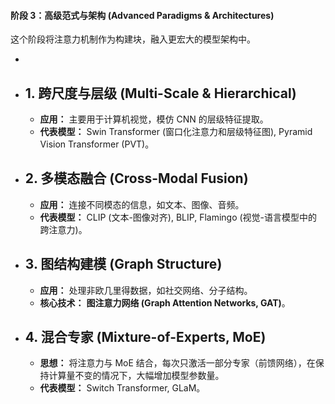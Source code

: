 #### **阶段 3：高级范式与架构 (Advanced Paradigms & Architectures)**

这个阶段将注意力机制作为构建块，融入更宏大的模型架构中。

-   
-   **1. 跨尺度与层级 (Multi-Scale & Hierarchical)**
    -   
    -   **应用：** 主要用于计算机视觉，模仿 CNN 的层级特征提取。
    -   **代表模型：** Swin Transformer (窗口化注意力和层级特征图), Pyramid Vision Transformer (PVT)。
-   **2. 多模态融合 (Cross-Modal Fusion)**
    -   
    -   **应用：** 连接不同模态的信息，如文本、图像、音频。
    -   **代表模型：** CLIP (文本-图像对齐), BLIP, Flamingo (视觉-语言模型中的跨注意力)。
-   **3. 图结构建模 (Graph Structure)**
    -   
    -   **应用：** 处理非欧几里得数据，如社交网络、分子结构。
    -   **核心技术：** **图注意力网络 (Graph Attention Networks, GAT)**。
-   **4. 混合专家 (Mixture-of-Experts, MoE)**
    -   
    -   **思想：** 将注意力与 MoE 结合，每次只激活一部分专家（前馈网络），在保持计算量不变的情况下，大幅增加模型参数量。
    -   **代表模型：** Switch Transformer, GLaM。